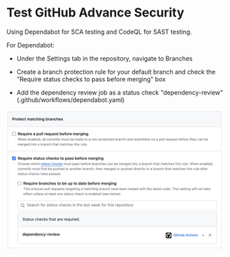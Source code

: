 # Test GitHub Advance Security

Using Dependabot for SCA testing and CodeQL for SAST testing.

For Dependabot:

- Under the Settings tab in the repository, navigate to Branches

- Create a branch protection rule for your default branch and check the "Require status checks to pass before merging" box

- Add the dependency review job as a status check "dependency-review" (.github/workflows/dependabot.yaml)

![Config branches](./doc/images/config-branch.png)